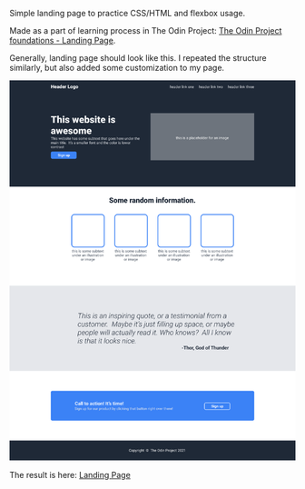  Simple landing page to practice CSS/HTML and flexbox usage.

Made as a part of learning process in The Odin Project:
[The Odin Project foundations - Landing Page](https://www.theodinproject.com/lessons/foundations-landing-page#solutions).

Generally, landing page should look like this. I repeated the structure similarly, but also added some customization to my page.

![page-structure](/work_requirements/01.png)

The result is here:  [Landing Page](olesiakniazeva.github.io/landing-page/) 
